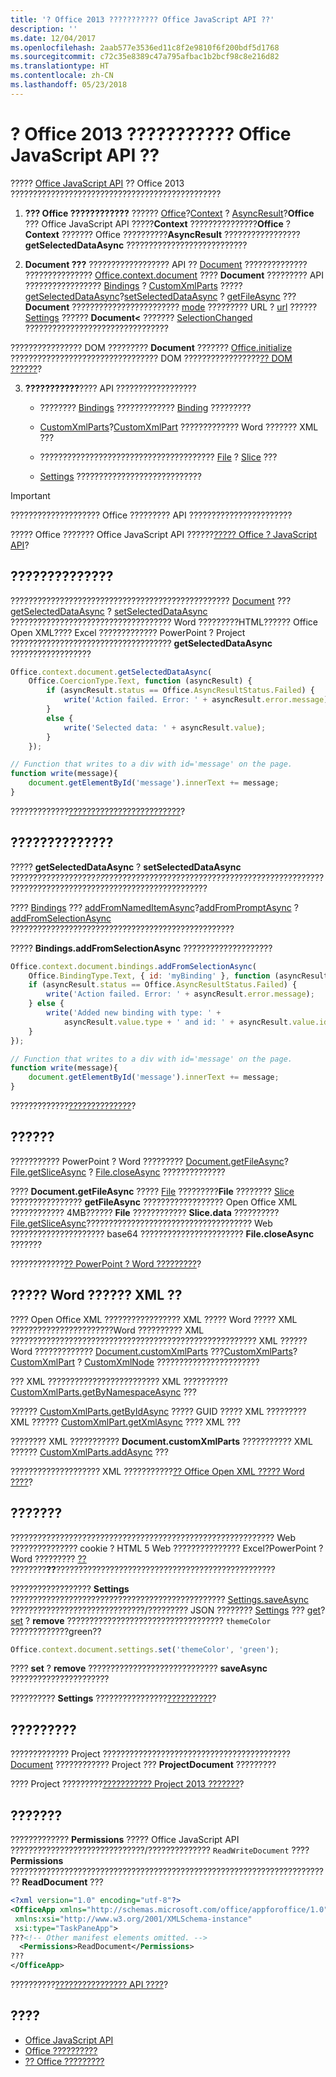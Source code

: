 ```yaml
---
title: '? Office 2013 ??????????? Office JavaScript API ??'
description: ''
ms.date: 12/04/2017
ms.openlocfilehash: 2aab577e3536ed11c8f2e9810f6f200bdf5d1768
ms.sourcegitcommit: c72c35e8389c47a795afbac1b2bcf98c8e216d82
ms.translationtype: HT
ms.contentlocale: zh-CN
ms.lasthandoff: 05/23/2018
---
```

# <a name="office-javascript-api-support-for-content-and-task-pane-add-ins-in-office-2013"></a>? Office 2013 ??????????? Office JavaScript API ??


????? [Office JavaScript API](https://dev.office.com/reference/add-ins/javascript-api-for-office) ?? Office 2013 ???????????????????????????????????????????????


1. **??? Office ????????????** ?????? [Office](https://dev.office.com/reference/add-ins/shared/office)?[Context](https://dev.office.com/reference/add-ins/shared/office.context) ? [AsyncResult](https://dev.office.com/reference/add-ins/shared/asyncresult)?**Office** ??? Office JavaScript API ?????**Context** ???????????????**Office** ? **Context** ??????? Office ??????????**AsyncResult** ????????????????? **getSelectedDataAsync** ???????????????????????????
    
2.  **Document ???** ?????????????????? API ?? [Document](https://dev.office.com/reference/add-ins/shared/document) ?????????????? ??????????????? [Office.context.document](https://dev.office.com/reference/add-ins/shared/office.context.document) ???? **Document** ????????? API ????????????????? [Bindings](https://dev.office.com/reference/add-ins/shared/bindings.bindings) ? [CustomXmlParts](https://dev.office.com/reference/add-ins/shared/customxmlparts.customxmlparts) ????? [getSelectedDataAsync](https://dev.office.com/reference/add-ins/shared/document.getselecteddataasync)?[setSelectedDataAsync](https://dev.office.com/reference/add-ins/shared/document.setselecteddataasync) ? [getFileAsync](https://dev.office.com/reference/add-ins/shared/document.getfileasync) ??? **Document** ???????????????????????? [mode](https://dev.office.com/reference/add-ins/shared/document.mode) ????????? URL ? [url](https://dev.office.com/reference/add-ins/shared/document.url) ?????? [Settings](https://dev.office.com/reference/add-ins/shared/settings) ?????? **Document<** ??????? [SelectionChanged](https://dev.office.com/reference/add-ins/shared/document.selectionchanged.event) ????????????????????????????????
    
   ???????????????? DOM ????????? **Document** ??????? [Office.initialize](https://dev.office.com/reference/add-ins/shared/office.initialize) ????????????????????????????????? DOM ?????????????????[?? DOM ??????](loading-the-dom-and-runtime-environment.md)?
    
3.  **???????????**???? API ??????????????????
    
    - ???????? [Bindings](https://dev.office.com/reference/add-ins/shared/bindings.bindings) ????????????? [Binding](https://dev.office.com/reference/add-ins/shared/binding) ?????????
    
    - [CustomXmlParts](https://dev.office.com/reference/add-ins/shared/customxmlparts.customxmlparts)?[CustomXmlPart](https://dev.office.com/reference/add-ins/shared/customxmlpart.customxmlpart) ????????????? Word ??????? XML ???
    
    - ??????????????????????????????????????? [File](https://dev.office.com/reference/add-ins/shared/file) ? [Slice](https://dev.office.com/reference/add-ins/shared/slice) ???
    
    - [Settings](https://dev.office.com/reference/add-ins/shared/settings) ????????????????????????????
    

> [!IMPORTANT]
> ???????????????????? Office ????????? API ???????????????????????

????? Office ??????? Office JavaScript API ??????[????? Office ? JavaScript API](understanding-the-javascript-api-for-office.md)?


## <a name="reading-and-writing-to-an-active-selection"></a>??????????????

????????????????????????????????????????????????? [Document](https://dev.office.com/reference/add-ins/shared/document.getselecteddataasync) ??? [getSelectedDataAsync](https://dev.office.com/reference/add-ins/shared/document.setselecteddataasync) ? [setSelectedDataAsync](https://dev.office.com/reference/add-ins/shared/document) ???????????????????????????????????? Word ?????????HTML?????? Office Open XML???? Excel ????????????? PowerPoint ? Project ???????????????????????????????????? **getSelectedDataAsync** ??????????????????


```js
Office.context.document.getSelectedDataAsync(
    Office.CoercionType.Text, function (asyncResult) {
        if (asyncResult.status == Office.AsyncResultStatus.Failed) {
            write('Action failed. Error: ' + asyncResult.error.message);
        }
        else {
            write('Selected data: ' + asyncResult.value);
        }
    });

// Function that writes to a div with id='message' on the page.
function write(message){
    document.getElementById('message').innerText += message; 
}

```

?????????????[?????????????????????????](read-and-write-data-to-the-active-selection-in-a-document-or-spreadsheet.md)?


## <a name="binding-to-a-region-in-a-document-or-spreadsheet"></a>??????????????

????? **getSelectedDataAsync** ? **setSelectedDataAsync** ???????????????????*??*?????????????????????????????????????????????????????????????????????????????????????????????

???? [Bindings](https://dev.office.com/reference/add-ins/shared/bindings.addfromnameditemasync) ??? [addFromNamedItemAsync](https://dev.office.com/reference/add-ins/shared/bindings.addfrompromptasync)?[addFromPromptAsync](https://dev.office.com/reference/add-ins/shared/bindings.addfromselectionasync) ? [addFromSelectionAsync](https://dev.office.com/reference/add-ins/shared/bindings.bindings) ??????????????????????????????????????????????????

????? **Bindings.addFromSelectionAsync** ????????????????????



```js
Office.context.document.bindings.addFromSelectionAsync(
    Office.BindingType.Text, { id: 'myBinding' }, function (asyncResult) {
    if (asyncResult.status == Office.AsyncResultStatus.Failed) {
        write('Action failed. Error: ' + asyncResult.error.message);
    } else {
        write('Added new binding with type: ' +
            asyncResult.value.type + ' and id: ' + asyncResult.value.id);
    }
});

// Function that writes to a div with id='message' on the page.
function write(message){
    document.getElementById('message').innerText += message; 
}
```

?????????????[??????????????](bind-to-regions-in-a-document-or-spreadsheet.md)?


## <a name="getting-entire-documents"></a>??????

??????????? PowerPoint ? Word ????????? [Document.getFileAsync](https://dev.office.com/reference/add-ins/shared/document.getfileasync)?[File.getSliceAsync](https://dev.office.com/reference/add-ins/shared/file.getsliceasync) ? [File.closeAsync](https://dev.office.com/reference/add-ins/shared/file.closeasync) ??????????????

???? **Document.getFileAsync** ????? [File](https://dev.office.com/reference/add-ins/shared/file) ?????????**File** ???????? [Slice](https://dev.office.com/reference/add-ins/shared/document) ???????????????? **getFileAsync** ?????????????????? Open Office XML ???????????? 4MB?????? **File** ???????????? **Slice.data** ?????????? [File.getSliceAsync](https://dev.office.com/reference/add-ins/shared/slice.data)????????????????????????????????????? Web ????????????????????? base64 ??????????????????????? **File.closeAsync** ???????

????????????[?? PowerPoint ? Word ?????????](../word/get-the-whole-document-from-an-add-in-for-word.md)? 


## <a name="reading-and-writing-custom-xml-parts-of-a-word-document"></a>????? Word ?????? XML ??

???? Open Office XML ????????????????? XML ????? Word ????? XML ???????????????????????Word ?????????? XML ??????????????????????????????????????????????????????? XML ?????? Word ????????????? [Document.customXmlParts](https://dev.office.com/reference/add-ins/shared/document.customxmlparts) ???[CustomXmlParts](https://dev.office.com/reference/add-ins/shared/customxmlparts.customxmlparts)?[CustomXmlPart](https://dev.office.com/reference/add-ins/shared/customxmlpart.customxmlpart) ? [CustomXmlNode](https://dev.office.com/reference/add-ins/shared/customxmlnode.customxmlnode) ???????????????????????

??? XML ????????????????????????? XML ?????????? [CustomXmlParts.getByNamespaceAsync](https://dev.office.com/reference/add-ins/shared/customxmlparts.getbynamespaceasync) ???

?????? [CustomXmlParts.getByIdAsync](https://dev.office.com/reference/add-ins/shared/customxmlparts.getbyidasync) ????? GUID ????? XML ????????? XML ?????? [CustomXmlPart.getXmlAsync](https://dev.office.com/reference/add-ins/shared/customxmlpart.getxmlasync) ???? XML ???

???????? XML ??????????? **Document.customXmlParts** ??????????? XML ?????? [CustomXmlParts.addAsync](https://dev.office.com/reference/add-ins/shared/customxmlparts.addasync) ???

???????????????????? XML ???????????[?? Office Open XML ????? Word ????](../word/create-better-add-ins-for-word-with-office-open-xml.md)?


## <a name="persisting-add-in-settings"></a>???????


??????????????????????????????????????????????????????????? Web ??????????????? cookie ? HTML 5 Web ??????????????? Excel?PowerPoint ? Word ????????? [??](https://dev.office.com/reference/add-ins/shared/settings) ????????**??**?????????????????????????????????????????????????

?????????????????? **Settings** ???????????????????????????????????????????????? [Settings.saveAsync](https://dev.office.com/reference/add-ins/shared/settings.saveasync) ??????????????????????????????/????????? JSON ???????? [Settings](https://dev.office.com/reference/add-ins/shared/settings.get) ??? [get](https://dev.office.com/reference/add-ins/shared/settings.set)?[set](https://dev.office.com/reference/add-ins/shared/settings.removehandlerasync) ? **remove** ??????????????????????????????????? `themeColor` ?????????????green??




```js
Office.context.document.settings.set('themeColor', 'green');
```

???? **set** ? **remove** ????????????????????????????? **saveAsync** ??????????????????????

?????????? **Settings** ????????????????[??????????](persisting-add-in-state-and-settings.md)?


## <a name="reading-properties-of-a-project-document"></a>?????????

????????????? Project ?????????????????????????????????????????? [Document](https://dev.office.com/reference/add-ins/shared/projectdocument.projectdocument) ???????????? Project ??? **ProjectDocument** ?????????

???? Project ?????????[??????????? Project 2013 ???????](../project/create-your-first-task-pane-add-in-for-project-by-using-a-text-editor.md)?


## <a name="permissions-model-and-governance"></a>???????

????????????? **Permissions** ????? Office JavaScript API ??????????????????????????????/?????????????? `ReadWriteDocument` ???? **Permissions** ???????????????????????????????????????????????????????????????????????? **ReadDocument** ???


```XML
<?xml version="1.0" encoding="utf-8"?>
<OfficeApp xmlns="http://schemas.microsoft.com/office/appforoffice/1.0"
 xmlns:xsi="http://www.w3.org/2001/XMLSchema-instance" 
 xsi:type="TaskPaneApp">
???<!-- Other manifest elements omitted. -->
  <Permissions>ReadDocument</Permissions>
???
</OfficeApp>

```

??????????[???????????????? API ????](requesting-permissions-for-api-use-in-content-and-task-pane-add-ins.md)?


## <a name="see-also"></a>????

- [Office JavaScript API](https://dev.office.com/reference/add-ins/javascript-api-for-office)
- [Office ??????????](../develop/add-in-manifests.md)
- [?? Office ?????????](../testing/testing-and-troubleshooting.md)
    
